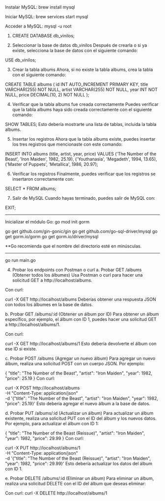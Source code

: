 Instalar MySQL:
brew install mysql

Iniciar MySQL:
brew services start mysql

Acceder a MySQL:
mysql -u root

1. CREATE DATABASE db_vinilos;

2. Seleccionar la base de datos db_vinilos
Después de crearla o si ya existe, selecciona la base de datos con el siguiente comando:

USE db_vinilos;

3. Crear la tabla albums
Ahora, si no existe la tabla albums, crea la tabla con el siguiente comando:

CREATE TABLE albums (
    id INT AUTO_INCREMENT PRIMARY KEY,
    title VARCHAR(255) NOT NULL,
    artist VARCHAR(255) NOT NULL,
    year INT NOT NULL,
    price DECIMAL(10, 2) NOT NULL
);

4. Verificar que la tabla albums fue creada correctamente
Puedes verificar que la tabla albums haya sido creada correctamente con el siguiente comando:

SHOW TABLES;
Esto debería mostrarte una lista de tablas, incluida la tabla albums.

5. Insertar los registros
Ahora que la tabla albums existe, puedes insertar los tres registros que mencionaste con este comando:

INSERT INTO albums (title, artist, year, price)
VALUES
    ('The Number of the Beast', 'Iron Maiden', 1982, 25.19),
    ('Youthanasia', 'Megadeth', 1994, 13.65),
    ('Master of Puppets', 'Metallica', 1986, 20.97);

6. Verificar los registros
Finalmente, puedes verificar que los registros se insertaron correctamente con:

SELECT * FROM albums;

7. Salir de MySQL
Cuando hayas terminado, puedes salir de MySQL con:

EXIT;

--------------

Inicializar el módulo Go:
go mod init gorm

go get github.com/gin-gonic/gin
go get github.com/go-sql-driver/mysql
go get gorm.io/gorm
go get gorm.io/driver/mysql

**Go recomienda que el nombre del directorio esté en minúsculas.


-----
go run main.go

4. Probar los endpoints con Postman o curl
a. Probar GET /albums (Obtener todos los álbumes)
Usa Postman o curl para hacer una solicitud GET a http://localhost/albums.

Con curl:

curl -X GET http://localhost/albums
Deberías obtener una respuesta JSON con todos los álbumes en la base de datos.

b. Probar GET /albums/:id (Obtener un álbum por ID)
Para obtener un álbum específico, por ejemplo, el álbum con ID 1, puedes hacer una solicitud GET a http://localhost/albums/1.

Con curl:

curl -X GET http://localhost/albums/1
Esto debería devolverte el álbum con ese ID si existe.

c. Probar POST /albums (Agregar un nuevo álbum)
Para agregar un nuevo álbum, realiza una solicitud POST con un cuerpo JSON. Por ejemplo:

{
    "title": "The Number of the Beast",
    "artist": "Iron Maiden",
    "year": 1982,
    "price": 25.19
}
Con curl:

curl -X POST http://localhost/albums \
     -H "Content-Type: application/json" \
     -d '{"title": "The Number of the Beast", "artist": "Iron Maiden", "year": 1982, "price": 25.19}'
Esto debería agregar el nuevo álbum a la base de datos.

d. Probar PUT /albums/:id (Actualizar un álbum)
Para actualizar un álbum existente, realiza una solicitud PUT con el ID del álbum y los nuevos datos. Por ejemplo, para actualizar el álbum con ID 1:

{
    "title": "The Number of the Beast (Reissue)",
    "artist": "Iron Maiden",
    "year": 1982,
    "price": 29.99
}
Con curl:

curl -X PUT http://localhost/albums/1 \
     -H "Content-Type: application/json" \
     -d '{"title": "The Number of the Beast (Reissue)", "artist": "Iron Maiden", "year": 1982, "price": 29.99}'
Esto debería actualizar los datos del álbum con ID 1.

e. Probar DELETE /albums/:id (Eliminar un álbum)
Para eliminar un álbum, realiza una solicitud DELETE con el ID del álbum que deseas eliminar:

Con curl:
curl -X DELETE http://localhost/albums/1